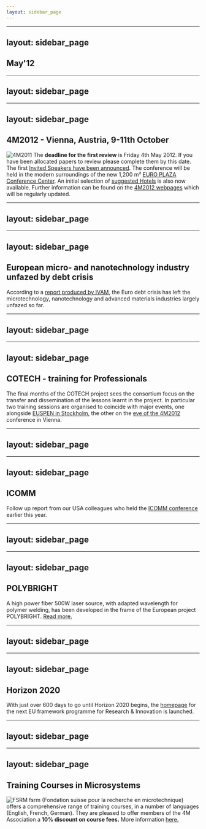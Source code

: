 ```yaml
---
layout: sidebar_page
---
```


---
layout: sidebar_page
---

## May'12

<!--break-->
---
layout: sidebar_page
---

---
layout: sidebar_page
---

## 4M2012 - Vienna, Austria, 9-11th October


![4M2011](/4m-association/assets/images/4m-2012_100.png)
The **deadline for the first review** is Friday 4th May 2012. If you have been allocated papers to review please complete them by this date. The first [Invited Speakers have been announced](/4m-association/content/Invited-Speakers-4M2012). The conference will be held in the modern surroundings of the new 1,200 m² [EURO PLAZA Conference Center](http://www.europlaza.at/jart/prj3/euro_pl/website.jart?rel=en&content-id=1155914559700&reserve-mode=active). An initial selection of [suggested Hotels](/4m-association/content/Hotels-Accommodatio.md) is also now available. Further information can be found on the [4M2012 webpages](/conference/2012.md) which will be regularly updated. 
  
---
layout: sidebar_page
---

---
layout: sidebar_page
---

## European micro- and nanotechnology industry unfazed by debt crisis

According to a [report produced by IVAM](/4m-association/content/European-micro-and-nanotechnology-industry-unfazed-debt-crisi.md), the Euro debt crisis has left the microtechnology, nanotechnology and advanced materials industries largely unfazed so far.     
  
---
layout: sidebar_page
---

---
layout: sidebar_page
---

## COTECH - training for Professionals

The final months of the COTECH project sees the consortium focus on the transfer and dissemination of the lessons learnt in the project. In particular two training sessions are organised to coincide with major events, one alongside [EUSPEN in Stockholm](/4m-association/event/Training-Professionals-No2), the other on the [eve of the 4M2012](/event/Training-Professional.md) conference in Vienna.    
    
---
layout: sidebar_page
---

---
layout: sidebar_page
---

## ICOMM

Follow up report from our USA colleagues who held the [ICOMM conference](http://www.micromanufacturing.com/content/icomm-growing-achieving-balanced-global-interest) earlier this year. 
 
---
layout: sidebar_page
---

---
layout: sidebar_page
---

## POLYBRIGHT

A high power fiber 500W laser source, with adapted wavelength for polymer welding, has been developed in the frame of the European project POLYBRIGHT. [Read more.](/4m-association/content/New-laser-source-adapted-polymer-welding-developed-POLYBRIGHT-projec.md)  
  
---
layout: sidebar_page
---

---
layout: sidebar_page
---

## Horizon 2020

With just over 600 days to go until Horizon 2020 begins, the [homepage](http://ec.europa.eu/research/horizon2020/index_en.cfm?pg=home&video=none 
) for the next EU framework programme for Research & Innovation is launched. 

  
---
layout: sidebar_page
---

---
layout: sidebar_page
---

## Training Courses in Microsystems

![FSRM](/4m-association/assets/images/FSRM_LOGO_web.gif)
fsrm (Fondation suisse pour la recherche en microtechnique) offers a comprehensive range of training courses, in a number of languages (English, French, German). They are pleased to offer members of the 4M Association a <b>10% discount on course fees.</b> More information [here.](/4m-association/content/fsrm-training-course.md)